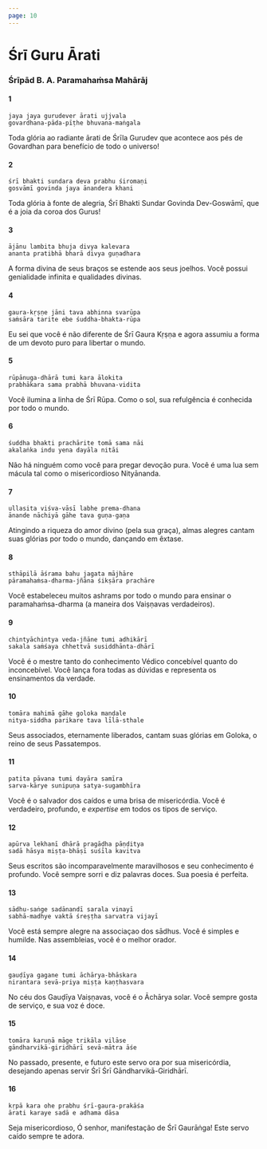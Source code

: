 ```yaml
---
page: 10
---
```


# Śrī Guru Ārati

### Śrīpād B. A. Paramahaṁsa Mahārāj

#### 1

    jaya jaya gurudever ārati ujjvala
    govardhana-pāda-pīṭhe bhuvana-maṅgala

Toda glória ao radiante ārati de Śrīla Gurudev que acontece aos pés de Govardhan para benefício de todo o universo!

#### 2

    śrī bhakti sundara deva prabhu śiromaṇi
    gosvāmī govinda jaya ānandera khani

Toda glória à fonte de alegria, Śrī Bhakti Sundar Govinda Dev-Goswāmī, que é a joia da coroa dos Gurus!

#### 3

    ājānu lambita bhuja divya kalevara
    ananta pratibhā bharā divya guṇadhara

A forma divina de seus braços se estende aos seus joelhos. Você possui genialidade infinita e qualidades divinas.

#### 4

    gaura-kṛṣṇe jāni tava abhinna svarūpa
    saṁsāra tarite ebe śuddha-bhakta-rūpa

Eu sei que você é não diferente de Śrī Gaura Kṛṣṇa e agora assumiu a forma de um devoto puro para libertar o mundo.

#### 5

    rūpānuga-dhārā tumi kara ālokita
    prabhākara sama prabhā bhuvana-vidita

Você ilumina a linha de Śrī Rūpa. Como o sol, sua refulgência é conhecida por todo o mundo.

#### 6

    śuddha bhakti prachārite tomā sama nāi
    akalaṅka indu yena dayāla nitāi

Não há ninguém como você para pregar devoção pura. Você é uma lua sem mácula tal como o misericordioso Nityānanda.

#### 7

    ullasita viśva-vāsī labhe prema-dhana
    ānande nāchiyā gāhe tava guṇa-gaṇa

Atingindo a riqueza do amor divino (pela sua graça), almas alegres cantam suas glórias por todo o mundo, dançando em êxtase.

#### 8

    sthāpilā āśrama bahu jagata mājhāre
    pāramahaṁsa-dharma-jñāna śikṣāra prachāre

Você estabeleceu muitos ashrams por todo o mundo para ensinar o paramahaṁsa-dharma (a maneira dos Vaiṣṇavas verdadeiros).

#### 9

    chintyāchintya veda-jñāne tumi adhikārī
    sakala saṁśaya chhettvā susiddhānta-dhārī

Você é o mestre tanto do conhecimento Védico concebível quanto do inconcebível. Você lança fora todas as dúvidas e representa os ensinamentos da verdade.

#### 10

    tomāra mahimā gāhe goloka maṇḍale
    nitya-siddha parikare tava līlā-sthale

Seus associados, eternamente liberados, cantam suas glórias em Goloka, o reino de seus Passatempos.

#### 11

    patita pāvana tumi dayāra samīra
    sarva-kārye sunipuṇa satya-sugambhīra

Você é o salvador dos caídos e uma brisa de misericórdia. Você é verdadeiro, profundo, e *expertise* em todos os tipos de serviço.

#### 12

    apūrva lekhanī dhārā pragāḍha pāṇḍitya
    sadā hāsya miṣṭa-bhāṣī suśīla kavitva

Seus escritos são incomparavelmente maravilhosos e seu conhecimento é profundo. Você sempre sorri e diz palavras doces. Sua poesia é perfeita.

#### 13

    sādhu-saṅge sadānandī sarala vinayī
    sabhā-madhye vaktā śreṣṭha sarvatra vijayī

Você está sempre alegre na associaçao dos sādhus. Você é simples e humilde. Nas assembleias, você é o melhor orador.

#### 14

    gauḍīya gagane tumi āchārya-bhāskara
    nirantara sevā-priya miṣṭa kaṇṭhasvara

No céu dos Gauḍīya Vaiṣṇavas, você é o Āchārya solar. Você sempre gosta de serviço, e sua voz é doce.

#### 15

    tomāra karuṇā māge trikāla vilāse
    gāndharvikā-giridhārī sevā-mātra āśe

No passado, presente, e futuro este servo ora por sua misericórdia, desejando apenas servir Śrī Śrī Gāndharvikā-Giridhārī.

#### 16

    kṛpā kara ohe prabhu śrī-gaura-prakāśa
    ārati karaye sadā e adhama dāsa

Seja misericordioso, Ó senhor, manifestação de Śrī Gaurāṅga! Este servo caído sempre te adora.

